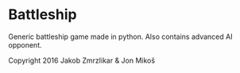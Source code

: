  # Battleship
Generic battleship game made in python. Also contains advanced AI opponent.

Copyright 2016 Jakob Zmrzlikar & Jon Mikoš
